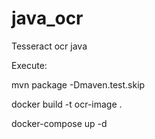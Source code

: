 # java_ocr
Tesseract ocr java

Execute:

mvn package -Dmaven.test.skip

docker build -t ocr-image .

docker-compose up -d


